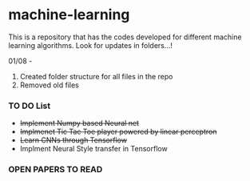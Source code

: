 # machine-learning

This is a repository that has the codes developed for different machine learning algorithms. Look for updates in folders...!

01/08 - 
1. Created folder structure for all files in the repo
2. Removed old files


### TO DO List

- <strike>Implement Numpy based Neural net</strike>
- <strike>Implmenet Tic Tac Toe player powered by linear perceptron</strike>
- <strike>Learn CNNs through Tensorflow</strike>
- Implment Neural Style transfer in Tensorflow


### OPEN PAPERS TO READ
